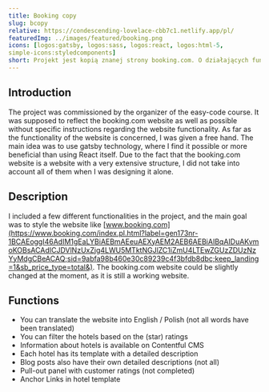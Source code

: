 ```yaml
---
title: Booking copy
slug: bcopy
relative: https://condescending-lovelace-cbb7c1.netlify.app/pl/
featuredImg: ../images/featured/booking.png
icons: [logos:gatsby, logos:sass, logos:react, logos:html-5, 
simple-icons:styledcomponents]
short: Projekt jest kopią znanej strony booking.com. O działających funkcjonalnościach i szczegóły kliknij we mnie.
---
```

## Introduction

The project was commissioned by the organizer of the easy-code course. It was supposed to reflect the booking.com website as well as possible without specific instructions regarding the website functionality. As far as the functionality of the website is concerned, I was given a free hand. The main idea was to use gatsby technology, where I find it possible or more beneficial than using React itself. Due to the fact that the booking.com website is a website with a very extensive structure, I did not take into account all of them when I was designing it alone.

## Description
I included a few different functionalities in the project, and the main goal was to style the website like [www.booking.com](https://www.booking.com/index.pl.html?label=gen173nr-1BCAEoggI46AdIM1gEaLYBiAEBmAEeuAEXyAEM2AEB6AEBiAIBqAIDuAKvmoKOBsACAdICJDVlNzUxZjg4LWU5MTktNGJlZC1iZmU4LTEwZGUzZDUzNzYyMdgCBeACAQ;sid=9abfa98b460e30c89239c4f3bfdb8dbc;keep_landing=1&sb_price_type=total&). The booking.com website could be slightly changed at the moment, as it is still a working website.

## Functions 
- You can translate the website into English / Polish (not all words have been translated)
- You can filter the hotels based on the (star) ratings
- Information about hotels is available on Contentful CMS
- Each hotel has its template with a detailed description
- Blog posts also have their own detailed descriptions (not all)
- Pull-out panel with customer ratings (not completed)
- Anchor Links in hotel template

